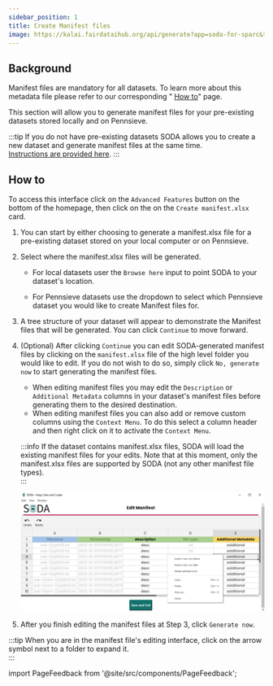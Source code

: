 ```yaml
---
sidebar_position: 1
title: Create Manifest files
image: https://kalai.fairdataihub.org/api/generate?app=soda-for-sparc&title=Create%20Manifest%20Files&description=Prepare%20Metadata&org=fairdataihub
---
```


## Background

Manifest files are mandatory for all datasets. To learn more about this metadata file please refer to our corresponding "
[How to](../../how-to/how-to-structure-the-manifest-metadata-file)" page.

This section will allow you to generate manifest files for your pre-existing datasets stored locally and on Pennsieve.

:::tip
If you do not have pre-existing datasets SODA allows you to create a new dataset and generate manifest files at the same time.  
[Instructions are provided here](../upload-dataset/organize-dataset).
:::

## How to

To access this interface click on the `Advanced Features` button on the bottom of the homepage, then click on the on the `Create manifest.xlsx` card.

1. You can start by either choosing to generate a manifest.xlsx file for a pre-existing dataset stored on your local computer or on Pennsieve.

2. Select where the manifest.xlsx files will be generated.

   - For local datasets user the `Browse here` input to point SODA to your dataset's location.

   - For Pennsieve datasets use the dropdown to select which Pennsieve dataset you would like to create Manifest files for.

3. A tree structure of your dataset will appear to demonstrate the Manifest files that will be generated. You can click `Continue` to move forward.

4. (Optional) After clicking `Continue` you can edit SODA-generated manifest files by clicking on the `manifest.xlsx` file of the high level folder you would like to edit. If you do not wish to do so, simply click `No, generate now` to start generating the manifest files.

   - When editing manifest files you may edit the `Description` or `Additional Metadata` columns in your dataset's manifest files before generating them to the desired destination.
   - When editing manifest files you can also add or remove custom columns using the `Context Menu`. To do this select a column header and then right click on it to activate the `Context Menu`.

   :::info
   If the dataset contains manifest.xlsx files, SODA will load the existing manifest files for your edits. Note that at this moment, only the manifest.xlsx files are supported by SODA (not any other manifest file types).  
   :::

   ![](https://github.com/fairdataihub/SODA-for-SPARC/raw/main/docs/documentation/Prepare-metadata/Manifest/manifest-editor-context-menu.png?raw=true)

5. After you finish editing the manifest files at Step 3, click `Generate now`.

:::tip
When you are in the manifest file's editing interface, click on the arrow symbol next to a folder to expand it.  
:::

import PageFeedback from '@site/src/components/PageFeedback';

<PageFeedback />
